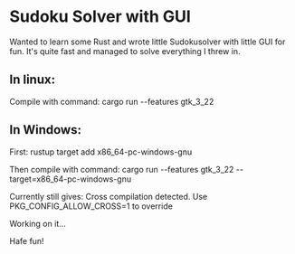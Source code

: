# Sudoku Solver with GUI

Wanted to learn some Rust and wrote little Sudokusolver with little GUI for fun. It's quite fast and managed to solve everything I threw in.

## In linux:

Compile with command:
cargo run --features gtk_3_22

## In Windows:

First:
rustup target add x86_64-pc-windows-gnu

Then compile with command:
cargo run --features gtk_3_22 --target=x86_64-pc-windows-gnu

Currently still gives:
Cross compilation detected. Use PKG_CONFIG_ALLOW_CROSS=1 to override

Working on it...


Hafe fun!
